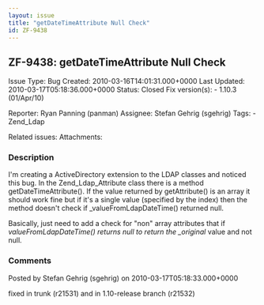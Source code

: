 ```yaml
---
layout: issue
title: "getDateTimeAttribute Null Check"
id: ZF-9438
---
```


ZF-9438: getDateTimeAttribute Null Check
----------------------------------------

 Issue Type: Bug Created: 2010-03-16T14:01:31.000+0000 Last Updated: 2010-03-17T05:18:36.000+0000 Status: Closed Fix version(s): - 1.10.3 (01/Apr/10)
 
 Reporter:  Ryan Panning (panman)  Assignee:  Stefan Gehrig (sgehrig)  Tags: - Zend\_Ldap
 
 Related issues: 
 Attachments: 
### Description

I'm creating a ActiveDirectory extension to the LDAP classes and noticed this bug. In the Zend\_Ldap\_Attribute class there is a method getDateTimeAttribute(). If the value returned by getAttribute() is an array it should work fine but if it's a single value (specified by the index) then the method doesn't check if \_valueFromLdapDateTime() returned null.

Basically, just need to add a check for "non" array attributes that if _valueFromLdapDateTime() returns null to return the \_original_ value and not null.

 

 

### Comments

Posted by Stefan Gehrig (sgehrig) on 2010-03-17T05:18:33.000+0000

fixed in trunk (r21531) and in 1.10-release branch (r21532)

 

 